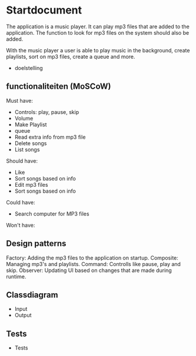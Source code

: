 # Startdocument
The application is a music player. It can play mp3 files that are added to the application. The function to look for mp3 files on the system should also be added. 

With the music player a user is able to play music in the background, create playlists, sort on mp3 files, create a queue and more. 

- doelstelling 

## functionaliteiten (MoSCoW)
Must have:
- Controls: play, pause, skip
- Volume
- Make Playlist
- queue
- Read extra info from mp3 file 
- Delete songs
- List songs

Should have:
- Like
- Sort songs based on info
- Edit mp3 files
- Sort songs based on info

Could have:
- Search computer for MP3 files 

Won't have:





## Design patterns
Factory: Adding the mp3 files to the application on startup.
Composite: Managing mp3's and playlists.
Command: Controlls like pause, play and skip.
Observer: Updating UI based on changes that are made during runtime.

## Classdiagram
 - Input 
 - Output

## Tests
 - Tests 
